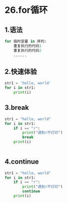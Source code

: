 # 26.for循环

## 1.语法

```python
for 临时变量 in 序列:
    重复执行的代码1
    重复执行的代码2
    ......
```

## 2.快速体验

```python
str1 = 'hello, world'
for i in str1:
    print(i)
```

## 3.break

```python
str1 = "hello, world"
for i in str1:
    if i == "r":
        print("遇到r不打印")
        break
    print(i)
    
```

## 4.continue

```python
str1 = "hello, world"
for i in str1:
    if i == "r":
        print("遇到r不打印")
        continue
    print(i)
```

